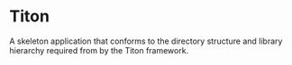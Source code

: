 # Titon #

A skeleton application that conforms to the directory structure and library hierarchy required from by the Titon framework.